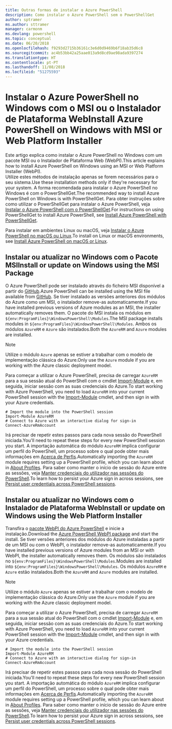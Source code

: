 ```yaml
---
title: Outras formas de instalar o Azure PowerShell
description: Como instalar o Azure PowerShell sem o PowerShellGet
author: sptramer
ms.author: sttramer
manager: carmonm
ms.devlang: powershell
ms.topic: conceptual
ms.date: 06/20/2018
ms.openlocfilehash: f9293d2715b36161c3e6d0d9469b6f18ab35d6c8
ms.sourcegitcommit: ac4b53bb42a25aae013a9d8cd9ae98ada9397274
ms.translationtype: HT
ms.contentlocale: pt-PT
ms.lasthandoff: 11/08/2018
ms.locfileid: "51275593"
---
```

# <a name="install-azure-powershell-on-windows-with-msi-or-web-platform-installer"></a><span data-ttu-id="1faf2-103">Instalar o Azure PowerShell no Windows com o MSI ou o Instalador de Plataforma Web</span><span class="sxs-lookup"><span data-stu-id="1faf2-103">Install Azure PowerShell on Windows with MSI or Web Platform Installer</span></span>

<span data-ttu-id="1faf2-104">Este artigo explica como instalar o Azure PowerShell no Windows com um pacote MSI ou o Instalador de Plataforma Web (WebPI).</span><span class="sxs-lookup"><span data-stu-id="1faf2-104">This article explains how to install Azure PowerShell on Windows using an MSI or Web Platform Installer (WebPI).</span></span>  
<span data-ttu-id="1faf2-105">Utilize estes métodos de instalação apenas se forem necessários para o seu sistema.</span><span class="sxs-lookup"><span data-stu-id="1faf2-105">Use these installation methods only if they're necessary for your system.</span></span> <span data-ttu-id="1faf2-106">A forma recomendada para instalar o Azure PowerShell no Windows é com o PowerShellGet.</span><span class="sxs-lookup"><span data-stu-id="1faf2-106">The recommended way to install Azure PowerShell on Windows is with PowerShellGet.</span></span> <span data-ttu-id="1faf2-107">Para obter instruções sobre como utilizar o PowerShellGet para instalar o Azure PowerShell, veja [Instalar o Azure PowerShell com o PowerShellGet](install-azurerm-ps.md).</span><span class="sxs-lookup"><span data-stu-id="1faf2-107">For instructions on using PowerShellGet to install Azure PowerShell, see [Install Azure PowerShell with PowerShellGet](install-azurerm-ps.md).</span></span>

<span data-ttu-id="1faf2-108">Para instalar em ambientes Linux ou macOS, veja [Instalar o Azure PowerShell no macOS ou Linux](install-azurermps-maclinux.md).</span><span class="sxs-lookup"><span data-stu-id="1faf2-108">To install on Linux or macOS environments, see [Install Azure PowerShell on macOS or Linux](install-azurermps-maclinux.md).</span></span>

## <a name="install-or-update-on-windows-using-the-msi-package"></a><span data-ttu-id="1faf2-109">Instalar ou atualizar no Windows com o Pacote MSI</span><span class="sxs-lookup"><span data-stu-id="1faf2-109">Install or update on Windows using the MSI Package</span></span>

<span data-ttu-id="1faf2-110">O Azure PowerShell pode ser instalado através do ficheiro MSI disponível a partir do [GitHub](https://github.com/Azure/azure-powershell/releases/tag/v5.7.0-April2018).</span><span class="sxs-lookup"><span data-stu-id="1faf2-110">Azure PowerShell can be installed using the MSI file available from [GitHub](https://github.com/Azure/azure-powershell/releases/tag/v5.7.0-April2018).</span></span> <span data-ttu-id="1faf2-111">Se tiver instalado as versões anteriores dos módulos do Azure como um MSI, o instalador remove-as automaticamente.</span><span class="sxs-lookup"><span data-stu-id="1faf2-111">If you have installed previous versions of Azure modules as an MSI, the installer automatically removes them.</span></span> <span data-ttu-id="1faf2-112">O pacote do MSI instala os módulos em `${env:ProgramFiles}\WindowsPowerShell\Modules`.</span><span class="sxs-lookup"><span data-stu-id="1faf2-112">The MSI package installs modules in `${env:ProgramFiles}\WindowsPowerShell\Modules`.</span></span> <span data-ttu-id="1faf2-113">Ambos os módulos `AzureRM` e `Azure` são instalados.</span><span class="sxs-lookup"><span data-stu-id="1faf2-113">Both the `AzureRM` and `Azure` modules are installed.</span></span>

> [!NOTE]
> <span data-ttu-id="1faf2-114">Utilize o módulo `Azure` apenas se estiver a trabalhar com o modelo de implementação clássica do Azure.</span><span class="sxs-lookup"><span data-stu-id="1faf2-114">Only use the `Azure` module if you are working with the Azure classic deployment model.</span></span>

<span data-ttu-id="1faf2-115">Para começar a utilizar o Azure PowerShell, precisa de carregar `AzureRM` para a sua sessão atual do PowerShell com o cmdlet [Import-Module](/powershell/module/Microsoft.PowerShell.Core/Import-Module) e, em seguida, iniciar sessão com as suas credenciais do Azure.</span><span class="sxs-lookup"><span data-stu-id="1faf2-115">To start working with Azure PowerShell, you need to load `AzureRM` into your current PowerShell session with the [Import-Module](/powershell/module/Microsoft.PowerShell.Core/Import-Module) cmdlet, and then sign in with your Azure credentials.</span></span>

```powershell-interactive
# Import the module into the PowerShell session
Import-Module AzureRM
# Connect to Azure with an interactive dialog for sign-in
Connect-AzureRmAccount
```

<span data-ttu-id="1faf2-116">Irá precisar de repetir estes passos para cada nova sessão do PowerShell iniciada.</span><span class="sxs-lookup"><span data-stu-id="1faf2-116">You'll need to repeat these steps for every new PowerShell session you start.</span></span> <span data-ttu-id="1faf2-117">A importação automática do módulo `AzureRM` implica configurar um perfil do PowerShell, um processo sobre o qual pode obter mais informações em [Acerca de Perfis](/powershell/module/microsoft.powershell.core/about/about_profiles).</span><span class="sxs-lookup"><span data-stu-id="1faf2-117">Automatically importing the `AzureRM` module requires setting up a PowerShell profile, which you can learn about in [About Profiles](/powershell/module/microsoft.powershell.core/about/about_profiles).</span></span>
<span data-ttu-id="1faf2-118">Para saber como manter o início de sessão do Azure entre as sessões, veja [Manter credenciais do utilizador nas sessões do PowerShell](context-persistence.md).</span><span class="sxs-lookup"><span data-stu-id="1faf2-118">To learn how to persist your Azure sign in across sessions, see [Persist user credentials across PowerShell sessions](context-persistence.md).</span></span>

## <a name="install-or-update-on-windows-using-the-web-platform-installer"></a><span data-ttu-id="1faf2-119">Instalar ou atualizar no Windows com o Instalador de Plataforma Web</span><span class="sxs-lookup"><span data-stu-id="1faf2-119">Install or update on Windows using the Web Platform Installer</span></span>

<span data-ttu-id="1faf2-120">Transfira o [pacote WebPI do Azure PowerShell](http://aka.ms/webpi-azps) e inicie a instalação.</span><span class="sxs-lookup"><span data-stu-id="1faf2-120">Download the [Azure PowerShell WebPI package](http://aka.ms/webpi-azps) and start the install.</span></span> <span data-ttu-id="1faf2-121">Se tiver versões anteriores dos módulos do Azure instaladas a partir de um MSI ou com o WebPI, o instalador remove-as automaticamente.</span><span class="sxs-lookup"><span data-stu-id="1faf2-121">If you have installed previous versions of Azure modules from an MSI or with WebPI, the installer automatically removes them.</span></span> <span data-ttu-id="1faf2-122">Os módulos são instalados no `${env:ProgramFiles}\WindowsPowerShell\Modules`.</span><span class="sxs-lookup"><span data-stu-id="1faf2-122">Modules are installed into `${env:ProgramFiles}\WindowsPowerShell\Modules`.</span></span> <span data-ttu-id="1faf2-123">Os módulos `AzureRM` e `Azure` estão instalados.</span><span class="sxs-lookup"><span data-stu-id="1faf2-123">Both the `AzureRM` and `Azure` modules are installed.</span></span>

> [!NOTE]
> <span data-ttu-id="1faf2-124">Utilize o módulo `Azure` apenas se estiver a trabalhar com o modelo de implementação clássica do Azure.</span><span class="sxs-lookup"><span data-stu-id="1faf2-124">Only use the `Azure` module if you are working with the Azure classic deployment model.</span></span>

<span data-ttu-id="1faf2-125">Para começar a utilizar o Azure PowerShell, precisa de carregar `AzureRM` para a sua sessão atual do PowerShell com o cmdlet [Import-Module](/powershell/module/Microsoft.PowerShell.Core/Import-Module) e, em seguida, iniciar sessão com as suas credenciais do Azure.</span><span class="sxs-lookup"><span data-stu-id="1faf2-125">To start working with Azure PowerShell, you need to load `AzureRM` into your current PowerShell session with the [Import-Module](/powershell/module/Microsoft.PowerShell.Core/Import-Module) cmdlet, and then sign in with your Azure credentials.</span></span>

```powershell-interactive
# Import the module into the PowerShell session
Import-Module AzureRM
# Connect to Azure with an interactive dialog for sign-in
Connect-AzureRmAccount
```

<span data-ttu-id="1faf2-126">Irá precisar de repetir estes passos para cada nova sessão do PowerShell iniciada.</span><span class="sxs-lookup"><span data-stu-id="1faf2-126">You'll need to repeat these steps for every new PowerShell session you start.</span></span> <span data-ttu-id="1faf2-127">A importação automática do módulo `AzureRM` implica configurar um perfil do PowerShell, um processo sobre o qual pode obter mais informações em [Acerca de Perfis](/powershell/module/microsoft.powershell.core/about/about_profiles).</span><span class="sxs-lookup"><span data-stu-id="1faf2-127">Automatically importing the `AzureRM` module requires setting up a PowerShell profile, which you can learn about in [About Profiles](/powershell/module/microsoft.powershell.core/about/about_profiles).</span></span>
<span data-ttu-id="1faf2-128">Para saber como manter o início de sessão do Azure entre as sessões, veja [Manter credenciais do utilizador nas sessões do PowerShell](context-persistence.md).</span><span class="sxs-lookup"><span data-stu-id="1faf2-128">To learn how to persist your Azure sign in across sessions, see [Persist user credentials across PowerShell sessions](context-persistence.md).</span></span>
